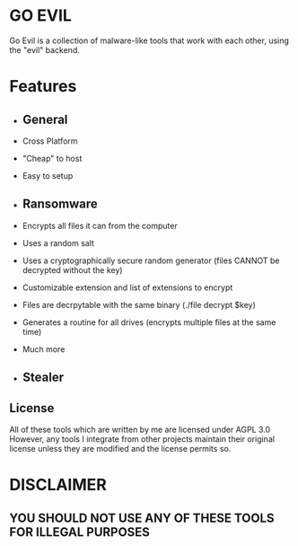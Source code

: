 # GO EVIL

Go Evil is a collection of malware-like tools that work with each other, using the "evil" backend.

# Features

- ## General
- Cross Platform
- "Cheap" to host
- Easy to setup

- ## Ransomware
- Encrypts all files it can from the computer
- Uses a random salt
- Uses a cryptographically secure random generator (files CANNOT be decrypted without the key)
- Customizable extension and list of extensions to encrypt
- Files are decrpytable with the same binary (./file decrypt $key)
- Generates a routine for all drives (encrypts multiple files at the same time)
- Much more

- ## Stealer

## License
All of these tools which are written by me are licensed under AGPL 3.0
However, any tools I integrate from other projects maintain their original license unless they are modified and the license permits so.

# DISCLAIMER
## YOU SHOULD NOT USE ANY OF THESE TOOLS FOR ILLEGAL PURPOSES

